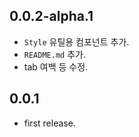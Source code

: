 ## 0.0.2-alpha.1

- `Style` 유틸용 컴포넌트 추가.
- `README.md` 추가.
- tab 여백 등 수정.

## 0.0.1

- first release.
